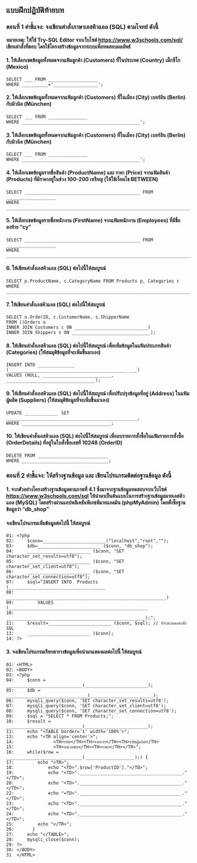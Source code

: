 ## แบบฝึกปฏิบัติท้ายบท
### ตอนที่ 1 คำชี้แจง: จงเขียนคำสั่งภาษาเอสคิวแอล (SQL) ตามโจทย์ ดังนี้

**หมายเหตุ: ให้ใช้ Try-SQL Editor จากเว็บไซต์ https://www.w3schools.com/sql/**
**เขียนคำสั่งที่ตอบ โดยใช้โครงสร้างข้อมูลจากระบบเพื่อทดสอบผลลัพธ์**
#### 1. ให้เลือกเขตข้อมูลทั้งหมดจากแฟ้มลูกค้า (Customers) ที่ในประเทศ (Country) เม็กซิโก (Mexico)
	SELECT ___ FROM ___________________
	WHERE __________='_________________';

#### 2. ให้เลือกเขตข้อมูลทั้งหมดจากแฟ้มลูกค้า (Customers) ที่ในเมือง (City) เบอร์ลิน (Berlin) กับมิวนิค (München)
	SELECT ___ FROM _______________
	WHERE _____________________________________________';

#### 3. ให้เลือกเขตข้อมูลทั้งหมดจากแฟ้มลูกค้า (Customers) ที่ในเมือง (City) เบอร์ลิน (Berlin) กับมิวนิค (München)
	SELECT ___ FROM _______________
	WHERE _____________________________________________';
#### 4.	ให้เลือกเขตข้อมูลรายชื่อสินค้า (ProductName) และ ราคา (Price) จากแฟ้มสินค้า (Products) ที่มีราคาอยู่ในช่วง 100-200 เหรียญ (ให้ใช้เงื่อนไข BETWEEN)
	SELECT ____________________________________________ FROM ___________________ 
	WHERE ______________________________________________________________________;

#### 5. ให้เลือกเขตข้อมูลรายชื่อพนักงาน (FirstName) จากแฟ้มพนักงาน (Employees) ที่มีชื่อลงท้าย “cy”
	SELECT ____________________________________________ FROM ___________________ 
	WHERE ______________________________________________________________________;
#### 6. ให้เขียนคำสั่งเอสคิวแอล (SQL) ต่อไปนี้ให้สมบูรณ์
	SELECT p.ProductName, c.CategoryName FROM Products p, Categories c
	WHERE ______________________________________________________________________;

#### 7. ให้เขียนคำสั่งเอสคิวแอล (SQL) ต่อไปนี้ให้สมบูรณ์
	SELECT o.OrderID, c.CustomerName, s.ShipperName
	FROM ((Orders o
	INNER JOIN Customers c ON ____________________________)
	INNER JOIN Shippers s ON ______________________________);

#### 8. ให้เขียนคำสั่งเอสคิวแอล (SQL) ต่อไปนี้ให้สมบูรณ์ เพื่อเพิ่มข้อมูลในแฟ้มประเภทสินค้า (Categories) (ให้สมมุติข้อมูลที่จะเพิ่มขึ้นมาเอง)
	INSERT INTO ______________ (_____________________________________________ ___)
	VALUES (NULL, __________________________, __________________________________);

#### 9. ให้เขียนคำสั่งเอสคิวแอล (SQL) ต่อไปนี้ให้สมบูรณ์ เพื่อปรับปรุงข้อมูลที่อยู่ (Address) ในแฟ้มผู้ผลิต (Suppliers) (ให้สมมุติข้อมูลที่จะเพิ่มขึ้นมาเอง)
	UPDATE _____________ SET __________________________________________________, 
	WHERE __________________________________;

#### 10.	ให้เขียนคำสั่งเอสคิวแอล (SQL) ต่อไปนี้ให้สมบูรณ์ เพื่อลบรายการสั่งซื้อในแฟ้มรายการสั่งซื้อ (OrderDetails) ที่อยู่ในใบสั่งซื้อเลขที่ 10248 (OrderID)
	DELETE FROM ___________________________
	WHERE _________________________________;

### ตอนที่ 2 คำชี้แจง: ให้สร้างฐานข้อมูล และ เขียนโปรแกรมติดต่อฐานข้อมูล ดังนี้
#### 1. จากตัวอย่างโครงสร้างฐานข้อมูลตามภาพที่ 4.1 ซึ่งมาจากฐานข้อมูลทดสอบจากเว็บไซต์ https://www.w3schools.com/sql ให้นำมาเป็นต้นแบบในการสร้างฐานข้อมูลมายเอสคิวแอล (MySQL) โดยสร้างผ่านแอปพลิเคชันพีเอชพีมายแอดมิน (phpMyAdmin) โดยตั้งซื้อฐานข้อมูลว่า “db_shop”

#### จงเขียนโปรแกรมเพิ่มข้อมูลต่อไปนี้ ให้สมบูรณ์
```
01:	<?php
02:	    $conn=________________________("localhost","root","");
03:	    $db=________________________ ($conn, "db_shop");
04:	    ________________________ ($conn, "SET character_set_results=utf8");
05:	    ________________________ ($conn, "SET character_set_client=utf8");
06:	    ________________________ ($conn, "SET character_set_connection=utf8");
07:	    $sql="INSERT INTO  Products (_____________________________________ 
08:	        _____________________________________________________________) 
09:	        VALUES (_____________________________________________________ 
10:	                     _____________________________________________________);"; 
11:	    $result=________________________ ($conn, $sql); // ประมวลผลคำสั่ง SQL
13:	    ________________________ ($conn);
14:	?>
```
		
#### 3. จงเขียนโปรแกรมเรียกตารางข้อมูลเพื่อนำมาแสดงผลต่อไปนี้ ให้สมบูรณ์
```
01:	<HTML>
02:	<BODY>
03:	<?php 
04:	    $conn = _____________________________(________________________);
05:	    $db = _______________________________(________________________);
06:	    mysqli_query($conn, 'SET character_set_results=utf8');
07:	    mysqli_query($conn, 'SET character_set_client=utf8');
08:	    mysqli_query($conn, 'SET character_set_connection=utf8');
09:	    $sql = "SELECT * FROM Products;"; 
10:	    $result = _____________________________(________________________); 
11:	    echo "<TABLE border='1' width='100%'>";
13:	    echo "<TR align='center'>";
14:	              <TH>รหัส</TH><TH>รายการ</TH><TH>รหัสผู้ผลิต</TH>
15:	              <TH>หน่วยนับ</TH><TH>ราคา</TH></TR>";           
16:	    while($row = _____________________________(___________________);) { 
17:	        echo "<TR>";
18:	            echo "<TD>".$row['ProductID']."</TD>";
19:	            echo "<TD>"._______________________________________."</TD>";
20:	            echo "<TD>"._______________________________________."</TD>";
22:	            echo "<TD>"._______________________________________."</TD>";
23:	            echo "<TD>"._______________________________________."</TD>";
24:	            echo "<TD>"._______________________________________."</TD>";
25:	        echo "</TR>";
26:	      }
27:	    echo "</TABLE>";
28:	    mysqli_close($conn);
29:	?>
30:	</BODY>
31	</HTML>
```
